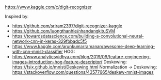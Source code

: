https://www.kaggle.com/c/digit-recognizer

Inspired by:
- https://github.com/sriram2397/digit-recognizer-kaggle
- https://github.com/luongthanhle/nhandangkituSVM
- https://towardsdatascience.com/building-a-convolutional-neural-network-cnn-in-keras-329fbbadc5f5
- https://www.kaggle.com/arunkumarramanan/awesome-deep-learning-with-cnn-mnist-classifier
HOG:
- https://www.analyticsvidhya.com/blog/2019/09/feature-engineering-images-introduction-hog-feature-descriptor/
Deskewing:
https://fsix.github.io/mnist/Deskewing.html
Normalization -> Deskewing:
https://stackoverflow.com/questions/43577665/deskew-mnist-images
